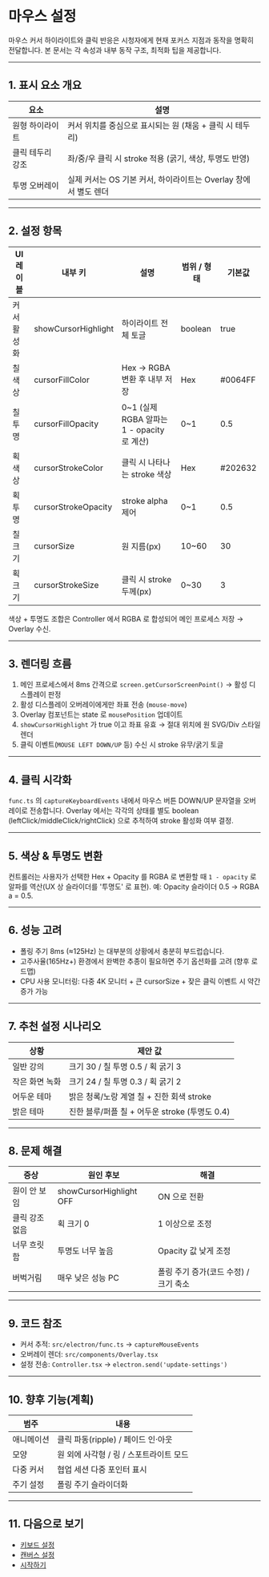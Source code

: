 # 마우스 설정

마우스 커서 하이라이트와 클릭 반응은 시청자에게 현재 포커스 지점과 동작을 명확히 전달합니다. 본 문서는 각 속성과 내부 동작 구조, 최적화 팁을 제공합니다.

---
## 1. 표시 요소 개요
| 요소 | 설명 |
|------|------|
| 원형 하이라이트 | 커서 위치를 중심으로 표시되는 원 (채움 + 클릭 시 테두리) |
| 클릭 테두리 강조 | 좌/중/우 클릭 시 stroke 적용 (굵기, 색상, 투명도 반영) |
| 투명 오버레이 | 실제 커서는 OS 기본 커서, 하이라이트는 Overlay 창에서 별도 렌더 |

---
## 2. 설정 항목

| UI 레이블 | 내부 키 | 설명 | 범위 / 형태 | 기본값 |
|-----------|---------|------|-------------|--------|
| 커서 활성화 | showCursorHighlight | 하이라이트 전체 토글 | boolean | true |
| 칠 색상 | cursorFillColor | Hex → RGBA 변환 후 내부 저장 | Hex | #0064FF |
| 칠 투명 | cursorFillOpacity | 0~1 (실제 RGBA 알파는 1 - opacity 로 계산) | 0~1 | 0.5 |
| 획 색상 | cursorStrokeColor | 클릭 시 나타나는 stroke 색상 | Hex | #202632 |
| 획 투명 | cursorStrokeOpacity | stroke alpha 제어 | 0~1 | 0.5 |
| 칠 크기 | cursorSize | 원 지름(px) | 10~60 | 30 |
| 획 크기 | cursorStrokeSize | 클릭 시 stroke 두께(px) | 0~30 | 3 |

색상 + 투명도 조합은 Controller 에서 RGBA 로 합성되어 메인 프로세스 저장 → Overlay 수신.

---
## 3. 렌더링 흐름
1. 메인 프로세스에서 8ms 간격으로 `screen.getCursorScreenPoint()` → 활성 디스플레이 판정
2. 활성 디스플레이 오버레이에게만 좌표 전송 (`mouse-move`)
3. Overlay 컴포넌트는 state 로 `mousePosition` 업데이트
4. `showCursorHighlight` 가 true 이고 좌표 유효 → 절대 위치에 원 SVG/Div 스타일 렌더
5. 클릭 이벤트(`MOUSE LEFT DOWN/UP` 등) 수신 시 stroke 유무/굵기 토글

---
## 4. 클릭 시각화
`func.ts` 의 `captureKeyboardEvents` 내에서 마우스 버튼 DOWN/UP 문자열을 오버레이로 전송합니다. Overlay 에서는 각각의 상태를 별도 boolean (leftClick/middleClick/rightClick) 으로 추적하여 stroke 활성화 여부 결정.

---
## 5. 색상 & 투명도 변환
컨트롤러는 사용자가 선택한 Hex + Opacity 를 RGBA 로 변환할 때 `1 - opacity` 로 알파를 역산(UX 상 슬라이더를 '투명도' 로 표현). 예: Opacity 슬라이더 0.5 → RGBA a = 0.5.

---
## 6. 성능 고려
- 폴링 주기 8ms (≈125Hz) 는 대부분의 상황에서 충분히 부드럽습니다.
- 고주사율(165Hz+) 환경에서 완벽한 추종이 필요하면 주기 옵션화를 고려 (향후 로드맵)
- CPU 사용 모니터링: 다중 4K 모니터 + 큰 cursorSize + 잦은 클릭 이벤트 시 약간 증가 가능

---
## 7. 추천 설정 시나리오
| 상황 | 제안 값 |
|------|---------|
| 일반 강의 | 크기 30 / 칠 투명 0.5 / 획 굵기 3 |
| 작은 화면 녹화 | 크기 24 / 칠 투명 0.3 / 획 굵기 2 |
| 어두운 테마 | 밝은 청록/노랑 계열 칠 + 진한 회색 stroke |
| 밝은 테마 | 진한 블루/퍼플 칠 + 어두운 stroke (투명도 0.4) |

---
## 8. 문제 해결
| 증상 | 원인 후보 | 해결 |
|------|----------|------|
| 원이 안 보임 | showCursorHighlight OFF | ON 으로 전환 |
| 클릭 강조 없음 | 획 크기 0 | 1 이상으로 조정 |
| 너무 흐릿함 | 투명도 너무 높음 | Opacity 값 낮게 조정 |
| 버벅거림 | 매우 낮은 성능 PC | 폴링 주기 증가(코드 수정) / 크기 축소 |

---
## 9. 코드 참조
- 커서 추적: `src/electron/func.ts` → `captureMouseEvents`
- 오버레이 렌더: `src/components/Overlay.tsx`
- 설정 전송: `Controller.tsx` → `electron.send('update-settings')`

---
## 10. 향후 기능(계획)
| 범주 | 내용 |
|------|------|
| 애니메이션 | 클릭 파동(ripple) / 페이드 인·아웃 |
| 모양 | 원 외에 사각형 / 링 / 스포트라이트 모드 |
| 다중 커서 | 협업 세션 다중 포인터 표시 |
| 주기 설정 | 폴링 주기 슬라이더화 |

---
## 11. 다음으로 보기
- [키보드 설정](./keyboard.md)
- [캔버스 설정](./canvas.md)
- [시작하기](./index.md)